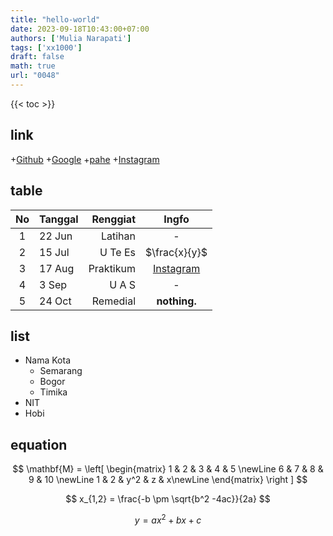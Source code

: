 ```yaml
---
title: "hello-world"
date: 2023-09-18T10:43:00+07:00
authors: ['Mulia Narapati']
tags: ['xx1000']
draft: false
math: true
url: "0048"
---
```

{{< toc >}}

## link
+[Github](https://github.com)
+[Google](https://google.com)
+[pahe](https://pahe.li)
+[Instagram](https://instagram.com)


## table
No | Tanggal | Renggiat | Ingfo
:-: | :- | -: | :-:
1 | 22 Jun | Latihan | -
2 | 15 Jul | U Te Es | $\frac{x}{y}$
3 | 17 Aug | Praktikum | [Instagram](https://instagram.com)
4 | 3 Sep  | U A S | -
5 | 24 Oct | Remedial | **nothing.**


## list
+ Nama Kota
  - Semarang
  - Bogor
  - Timika 
+ NIT
+ Hobi


## equation
$$
\mathbf{M} = 
\left[
\begin{matrix}
1 & 2 & 3 & 4 & 5 \newLine
6 & 7 & 8 & 9 & 10 \newLine
1 & 2 & y^2 & z & x\newLine
\end{matrix}
\right
]
$$

$$
x_{1,2} = \frac{-b \pm \sqrt{b^2 -4ac}}{2a}
$$

$$\tag{23}
y = ax^2 + bx +c
$$